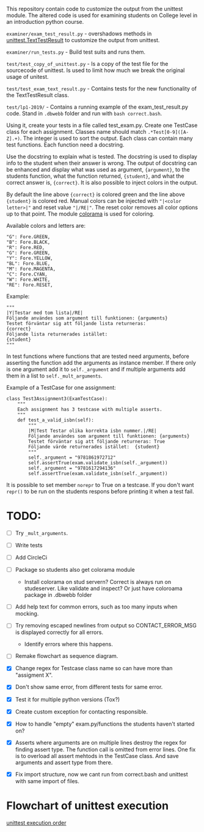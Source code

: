 This repository contain code to customize the output from the unittest module.  The altered code is used for examining students on College level in an introduction python course.

`examiner/exam_test_result.py` - overshadows methods in [unittest.TextTestResult](https://github.com/python/cpython/blob/master/Lib/unittest/runner.py#L29) to customize the output from unittest.

`examiner/run_tests.py` - Build test suits and runs them.

`test/test_copy_of_unittest.py` - Is a copy of the test file for the sourcecode of unittest. Is used to limit how much we break the original usage of unitest.

`test/test_exam_text_result.py` - Contains tests for the new functionality of the TextTestResult class.

`test/lp1-2019/` - Contains a running example of the exam_test_result.py code. Stand in `.dbwebb` folder and run with `bash correct.bash`.




Using it, create your tests in a file called test_exam.py. Create one TestCase class for each assignment. Classes name should match `.*Test[0-9]([A-Z].+)`.
The integer is used to sort the output. Each class can contain many test functions. Each function need a docstring.

Use the docstring to explain what is tested. The docstring is used to display info to the student when their answer is wrong. The output of docstring can be enhanced and display what was used as argument, `{argument}`, to the students function, what the function returned, `{student}`, and what the correct answer is, `{correct}`. It is also possible to inject colors in the output.

By default the line above `{correct}` is colored green and the line above `{student}` is colored red. Manual colors can be injected with `"|<color letter>|"` and reset value `"|/RE|"`. The reset color removes all color options up to that point. The module [colorama](https://pypi.org/project/colorama/) is used for coloring.

Available colors and letters are:

```
"G": Fore.GREEN,
"B": Fore.BLACK,
"R": Fore.RED,
"G": Fore.GREEN,
"Y": Fore.YELLOW,
"BL": Fore.BLUE,
"M": Fore.MAGENTA,
"C": Fore.CYAN,
"W": Fore.WHITE,
"RE": Fore.RESET,
```

Example:
```
"""
|Y|Testar med tom lista|/RE|
Följande användes som argument till funktionen: {arguments}
Testet förväntar sig att följande lista returneras:
{correct}
Följande lista returnerades istället:
{student}
"""
```

In test functions where functions that are tested need arguments, before asserting the function add the arguments as instance member. If there only is one argument add it to `self._argument` and if multiple arguments add them in a list to `self._mult_arguments`.

Example of a TestCase for one assignment:

```
class Test3Assignment3(ExamTestCase):
    """
    Each assignment has 3 testcase with multiple asserts.
    """
    def test_a_valid_isbn(self):
        """
        |M|Test Testar olika korrekta isbn nummer.|/RE|
        Följande användes som argument till funktionen: {arguments}
        Testet förväntar sig att följande returneras: True
        Följande värde returnerades istället:  {student}
        """
        self._argument = "9781861972712"
        self.assertTrue(exam.validate_isbn(self._argument))
        self._argument = "9781617294136"
        self.assertTrue(exam.validate_isbn(self._argument))
```



It is possible to set member `norepr` to True on a testcase. If you don't want `repr()` to be run on the students respons before printing it when a test fail.



# TODO:
- [ ] Try `_mult_arguments`.
- [ ] Write tests
- [ ] Add CircleCi
- [ ] Package so students also get colorama module
    - Install colorama on stud servern? Correct is always run on studeserver. Like validate and inspect? Or just have coloroama package in .dbwebb folder
- [ ] Add help text for common errors, such as too many inputs when mocking.
- [ ] Try removing escaped newlines from output so CONTACT_ERROR_MSG is displayed correctly for all errors.
    - Identify errors where this happens.
- [ ] Remake flowchart as sequence diagram.
- [x] Change regex for Testcase class name so can have more than "assigment X".
- [x] Don't show same error, from different tests for same error.
- [x] Test it for multiple python versions (Tox?)
- [X] Create custom exception for contacting responsible.
- [x] How to handle "empty" exam.py/functions the students haven't started on?
- [x] Asserts where arguments are on multiple lines destroy the regex for finding assert type. The function call is omitted from error lines. One fix is to overload all assert mehtods in the TestCase class. And save arguments and assert type from there.
- [x] Fix import structure, now we cant run from correct.bash and unittest with same import of files.



# Flowchart of unittest execution

[unittest execution order](https://app.lucidchart.com/invitations/accept/f9604303-3cf8-4cbf-ab22-be0e64b99f49)
